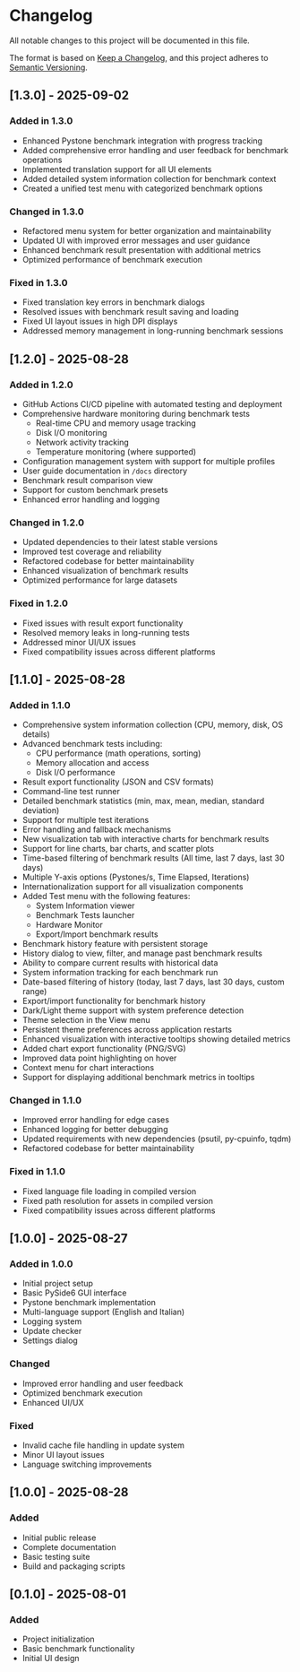 # Changelog

All notable changes to this project will be documented in this file.

The format is based on [Keep a Changelog](https://keepachangelog.com/en/1.0.0/),
and this project adheres to [Semantic Versioning](https://semver.org/spec/v2.0.0.html).

## [1.3.0] - 2025-09-02

### Added in 1.3.0

- Enhanced Pystone benchmark integration with progress tracking
- Added comprehensive error handling and user feedback for benchmark operations
- Implemented translation support for all UI elements
- Added detailed system information collection for benchmark context
- Created a unified test menu with categorized benchmark options

### Changed in 1.3.0

- Refactored menu system for better organization and maintainability
- Updated UI with improved error messages and user guidance
- Enhanced benchmark result presentation with additional metrics
- Optimized performance of benchmark execution

### Fixed in 1.3.0

- Fixed translation key errors in benchmark dialogs
- Resolved issues with benchmark result saving and loading
- Fixed UI layout issues in high DPI displays
- Addressed memory management in long-running benchmark sessions

## [1.2.0] - 2025-08-28

### Added in 1.2.0

- GitHub Actions CI/CD pipeline with automated testing and deployment
- Comprehensive hardware monitoring during benchmark tests
  - Real-time CPU and memory usage tracking
  - Disk I/O monitoring
  - Network activity tracking
  - Temperature monitoring (where supported)
- Configuration management system with support for multiple profiles
- User guide documentation in `/docs` directory
- Benchmark result comparison view
- Support for custom benchmark presets
- Enhanced error handling and logging

### Changed in 1.2.0

- Updated dependencies to their latest stable versions
- Improved test coverage and reliability
- Refactored codebase for better maintainability
- Enhanced visualization of benchmark results
- Optimized performance for large datasets

### Fixed in 1.2.0

- Fixed issues with result export functionality
- Resolved memory leaks in long-running tests
- Addressed minor UI/UX issues
- Fixed compatibility issues across different platforms

## [1.1.0] - 2025-08-28

### Added in 1.1.0

- Comprehensive system information collection (CPU, memory, disk, OS details)
- Advanced benchmark tests including:
  - CPU performance (math operations, sorting)
  - Memory allocation and access
  - Disk I/O performance
- Result export functionality (JSON and CSV formats)
- Command-line test runner
- Detailed benchmark statistics (min, max, mean, median, standard deviation)
- Support for multiple test iterations
- Error handling and fallback mechanisms
- New visualization tab with interactive charts for benchmark results
- Support for line charts, bar charts, and scatter plots
- Time-based filtering of benchmark results (All time, last 7 days, last 30 days)
- Multiple Y-axis options (Pystones/s, Time Elapsed, Iterations)
- Internationalization support for all visualization components
- Added Test menu with the following features:
  - System Information viewer
  - Benchmark Tests launcher
  - Hardware Monitor
  - Export/Import benchmark results
- Benchmark history feature with persistent storage
- History dialog to view, filter, and manage past benchmark results
- Ability to compare current results with historical data
- System information tracking for each benchmark run
- Date-based filtering of history (today, last 7 days, last 30 days, custom range)
- Export/import functionality for benchmark history
- Dark/Light theme support with system preference detection
- Theme selection in the View menu
- Persistent theme preferences across application restarts
- Enhanced visualization with interactive tooltips showing detailed metrics
- Added chart export functionality (PNG/SVG)
- Improved data point highlighting on hover
- Context menu for chart interactions
- Support for displaying additional benchmark metrics in tooltips

### Changed in 1.1.0

- Improved error handling for edge cases
- Enhanced logging for better debugging
- Updated requirements with new dependencies (psutil, py-cpuinfo, tqdm)
- Refactored codebase for better maintainability

### Fixed in 1.1.0

- Fixed language file loading in compiled version
- Fixed path resolution for assets in compiled version
- Fixed compatibility issues across different platforms

## [1.0.0] - 2025-08-27

### Added in 1.0.0
- Initial project setup
- Basic PySide6 GUI interface
- Pystone benchmark implementation
- Multi-language support (English and Italian)
- Logging system
- Update checker
- Settings dialog

### Changed
- Improved error handling and user feedback
- Optimized benchmark execution
- Enhanced UI/UX

### Fixed
- Invalid cache file handling in update system
- Minor UI layout issues
- Language switching improvements

## [1.0.0] - 2025-08-28

### Added
- Initial public release
- Complete documentation
- Basic testing suite
- Build and packaging scripts

## [0.1.0] - 2025-08-01

### Added
- Project initialization
- Basic benchmark functionality
- Initial UI design
